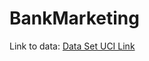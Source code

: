 # BankMarketing
 
Link to data: [Data Set UCI Link](https://archive.ics.uci.edu/dataset/222/bank+marketing)